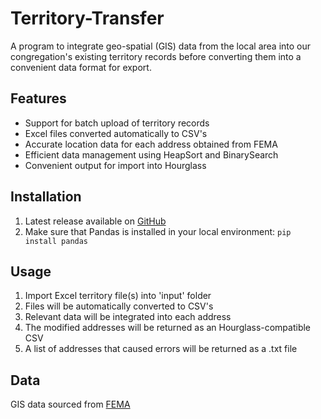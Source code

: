 # Territory-Transfer

A program to integrate geo-spatial (GIS) data from the local area into our congregation's existing territory records before converting them into a convenient data format for export.

## Features

- Support for batch upload of territory records
- Excel files converted automatically to CSV's
- Accurate location data for each address obtained from FEMA
- Efficient data management using HeapSort and BinarySearch
- Convenient output for import into Hourglass


## Installation

1. Latest release available on [GitHub](https://github.com/DGRod/Territory-Transfer)
2. Make sure that Pandas is installed in your local environment:
`pip install pandas`


## Usage

1. Import Excel territory file(s) into 'input' folder
2. Files will be automatically converted to CSV's
3. Relevant data will be integrated into each address
4. The modified addresses will be returned as an Hourglass-compatible CSV
5. A list of addresses that caused errors will be returned as a .txt file

## Data
GIS data sourced from [FEMA](https://gis-fema.hub.arcgis.com/pages/usa-structures)